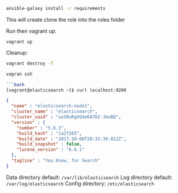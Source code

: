 
```bash
ansible-galaxy install -r requirements
```

This will create clone the role into the roles folder

Run then vagrant up:

```
vagrant up
```

Cleanup:

```bash
vagrant destroy -f
```

```bash
vagran ssh

```bash
[vagrant@elasticsearch ~]$ curl localhost:9200
```

```json
{
  "name" : "elasticsearch-node1",
  "cluster_name" : "elasticsearch",
  "cluster_uuid" : "uxSRuRgXQ4eKA7D2-JmuBQ",
  "version" : {
    "number" : "5.6.3",
    "build_hash" : "1a2f265",
    "build_date" : "2017-10-06T20:33:39.012Z",
    "build_snapshot" : false,
    "lucene_version" : "6.6.1"
  },
  "tagline" : "You Know, for Search"
}
```

Data directory default: `/var/lib/elasticsearch`
Log directory default: `/var/log/elasticsearch`
Config directory: `/etc/elasticsearch`